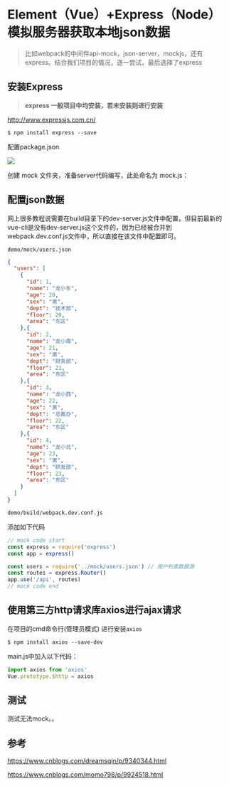 # Element（Vue）+Express（Node）模拟服务器获取本地json数据

> 比如webpack的中间件api-mock，json-server，mockjs，还有express。结合我们项目的情况，逐一尝试，最后选择了express	

## 安装Express

> **express 一般项目中均安装，若未安装则进行安装**

<http://www.expressjs.com.cn/>

```shell
$ npm install express --save
```

配置package.json

![](https://user-gold-cdn.xitu.io/2019/11/7/16e447518e1c7e11?w=1368&h=821&f=png&s=164259)

创建 mock 文件夹，准备server代码编写，此处命名为 mock.js：



## 配置json数据

网上很多教程说需要在build目录下的dev-server.js文件中配置，但目前最新的vue-cli是没有dev-server.js这个文件的，因为已经被合并到webpack.dev.conf.js文件中，所以直接在该文件中配置即可。

`demo/mock/users.json`

```json
{
  "users": [
    {
      "id": 1,
      "name": "龙小东",
      "age": 20,
      "sex": "男",
      "dept": "技术部",
      "floor": 20,
      "area": "东区"
    },{
      "id": 2,
      "name": "龙小南",
      "age": 21,
      "sex": "男",
      "dept": "财务部",
      "floor": 21,
      "area": "东区"
    },{
      "id": 3,
      "name": "龙小西",
      "age": 22,
      "sex": "男",
      "dept": "总裁办",
      "floor": 22,
      "area": "东区"
    },{
      "id": 4,
      "name": "龙小北",
      "age": 23,
      "sex": "男",
      "dept": "研发部",
      "floor": 23,
      "area": "东区"
    }
  ]
}
```

`demo/build/webpack.dev.conf.js`

添加如下代码

```javascript
// mock code start
const express = require('express')
const app = express()

const users = require('../mock/users.json') // 用户列表数据源
const routes = express.Router()
app.use('/api', routes)
// mock code end
```

## 使用第三方http请求库axios进行ajax请求

在项目的cmd命令行(管理员模式)  进行安装`axios`

```shell
$ npm install axios --save-dev
```

main.js中加入以下代码：

```javascript
import axios from 'axios'
Vue.prototype.$http = axios
```



## 测试

测试无法mock。。

## 参考

<https://www.cnblogs.com/dreamsqin/p/9340344.html>

<https://www.cnblogs.com/momo798/p/9924518.html>